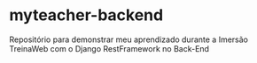 # myteacher-backend
Repositório para demonstrar meu aprendizado durante a Imersão TreinaWeb com o Django RestFramework no Back-End

